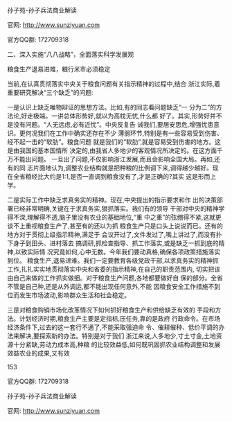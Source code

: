 孙子苑-孙子兵法商业解读

官网: http://www.sunziyuan.com

官方QQ群: 172709318

二、深入实施“八八战略”，全面落实科学发展观

粮食生产退易进难，粮行米市必须稳定

当前,在认真贯彻落实中央关于粮食问题有关指示精神的过程中,结合
浙江实际,着重要研究解决“三个缺乏”的问题:

一是认识上缺乏唯物辩证的思想方法。比如,有的同志看问题缺乏“一
分为二”的方法论,好走极端。一讲总体形势好,就以为高枕无忧,什么都
好了。其实,形势好并不是没有问题。“人无远虑,必有近忧”。中央反复告
诫我们,要居安思危,增强忧患意识。更何况我们在工作中确实还存在不少
薄弱环节,特别是有一些容易受到伤害、经不起一击的“软肋”。粮食问题
就是我们的“软肋”,就是容易受到伤害的地方。这是由我国的基本国情所
决定的,由我省人多地少的客观情况所决定的。在这方面千万不能出问题。
一旦出了问题,不仅影响浙江发展,而且会影响全国大局。再如,还有的同
志片面地认为,调整农业结构就是把种粮的比例调下来,调得越少越好。现
在全省粮经比大约是1:1,是否一直调到粮食没有了,才是正确的?其实
这是形而上学。

二是实际工作中缺乏求真务实的精神。现在,中央提出的指示要求和作
出的决策部署已经非常明确,关键在于求真务实,狠抓落实。我们有的领导
干部对中央的精神学得不深,理解得不透,脑子里没有农业的基础地位,“重
中之重”的弦绷得不紧,这就更谈不上重视粮食生产了,甚至有的还以为抓
粮食生产只是口头上说说而已。还有的地方对于贯彻上级指示精神,满足于
会议开过了,文件发过了,嘴上讲过了,而没有扑下身子到田头、进村落去
搞调研,抓检查指导、抓工作落实,或是缺乏一抓到底的精神,以致实际情
况究竟如何,心中无数。今年我们要动真格,确保各项政策措施落实到位。
粮食生产,退易进难。我们一定要教育各级党政干部,以求真务实的精神抓
工作,扎扎实实地贯彻落实中央和省委的指示精神,在自己的职责范围内,
切实把该由自己来做的工作抓实做细。对于粮食生产问题,各地都要做好自
保的部分。全省不管是自己种,还是从外调运,都不能出现任何意外,不能
因粮食安全工作措施不到位而发生市场波动,影响群众生活和社会稳定。

三是对粮食购销市场化改革情况下如何抓好粮食生产和供给缺乏有效的
手段和方法。计划经济时期,粮食生产主要是定指标,压任务,靠的是政府
行政命令。在市场经济条件下,过去的这一套行不通了,不能采取强迫命
令、催耕催种、低价平调的办法来解决,要探索新的办法。特别是对于我们
浙江来说,人多地少,寸土寸金,土地资源十分紧缺,劳动力成本高,种粮
的比较效益低,如何既巩固抓农业结构调整和发展效益农业的成果,又有效

153

官方QQ群: 172709318

孙子苑-孙子兵法商业解读

官网: http://www.sunziyuan.com